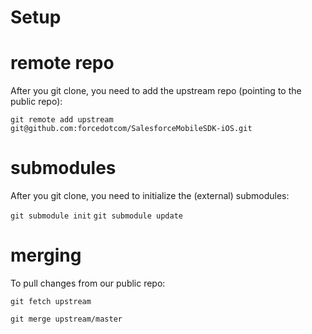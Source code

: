# Setup

remote repo
==
After you git clone, you need to add the upstream repo (pointing to the public repo):

`git remote add upstream git@github.com:forcedotcom/SalesforceMobileSDK-iOS.git`

submodules
==
After you git clone, you need to initialize the (external) submodules:

`git submodule init`
`git submodule update`

merging
==
To pull changes from our public repo:

`git fetch upstream`

`git merge upstream/master`